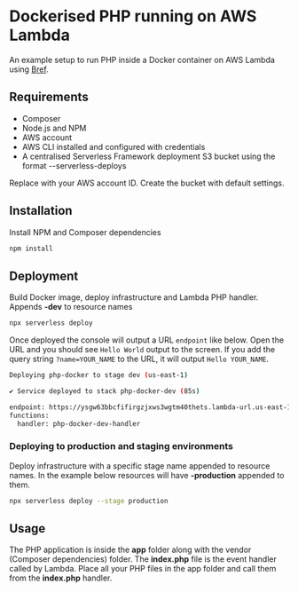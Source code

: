 # Dockerised PHP running on AWS Lambda

An example setup to run PHP inside a Docker container on AWS Lambda using [Bref](https://bref.sh/).

## Requirements

- Composer
- Node.js and NPM
- AWS account
- AWS CLI installed and configured with credentials
- A centralised Serverless Framework deployment S3 bucket using the format <aws-account-id>--serverless-deploys

Replace <aws-account-id> with your AWS account ID. Create the bucket with default settings.

## Installation

Install NPM and Composer dependencies

```bash
npm install
```

## Deployment

Build Docker image, deploy infrastructure and Lambda PHP handler. Appends **-dev** to resource names

```bash
npx serverless deploy
```

Once deployed the console will output a URL `endpoint` like below. Open the URL and you should see `Hello World` output to the
screen. If you add the query string `?name=YOUR_NAME` to the URL, it will output `Hello YOUR_NAME`.

```bash
Deploying php-docker to stage dev (us-east-1)

✔ Service deployed to stack php-docker-dev (85s)

endpoint: https://ysgw63bbcfifirgzjxws3wgtm40thets.lambda-url.us-east-1.on.aws/
functions:
  handler: php-docker-dev-handler
```


### Deploying to production and staging environments

Deploy infrastructure with a specific stage name appended to resource names. In the example below resources will have
**-production** appended to them.

```bash
npx serverless deploy --stage production
```

## Usage

The PHP application is inside the **app** folder along with the vendor (Composer dependencies) folder. The **index.php**
file is the event handler called by Lambda. Place all your PHP files in the app folder and call them from the
**index.php** handler.
